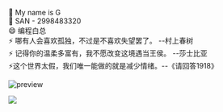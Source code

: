 🌱 My name is G                                                                                                                                                      
💬 SAN - 2998483320                                                                                                                                                   
😄 编程白总                                                                                                                                                             
⚡ 哪有人会喜欢孤独，不过是不喜欢失望罢了。  --村上春树                                                                                                                   
⚡ 记得你的温柔多富有，我不愿改变这境遇当王侯。  --莎士比亚                                                                                                               
⚡这个世界太假，我们唯一能做的就是减少情绪。--《请回答1918》
 
![preview](https://user-images.githubusercontent.com/102906132/163227643-6b63bf7a-f02c-4d03-86f1-ca524596b4d2.gif)

<div align='left'><img
            src='https://metrics.lecoq.io/Ggy-king?template=classic&isocalendar=1&languages=1&topics=1&habits=1&achievements=1&pagespeed=1&music=1&fortune=1&nightscout=1&poopmap=1&screenshot=1&stock=1&introduction=1&starlists=1&activity=1&anilist=1&isocalendar.duration=half-year&languages.limit=8&languages.threshold=0%25&languages.colors=github&languages.aliases=javascript%2Ccss%2Chtml%2Cpython%2Cc%2Cc%2B%2B&languages.sections=most-used&languages.indepth=false&languages.analysis.timeout=15&languages.categories=markup%2C%20programming&languages.recent.categories=markup%2C%20programming&languages.recent.load=300&languages.recent.days=14&topics.mode=starred&topics.sort=stars&topics.limit=15&habits.from=200&habits.days=14&habits.facts=true&habits.charts=false&habits.charts.type=classic&habits.trim=false&activity.limit=4&activity.load=300&activity.days=20&activity.visibility=all&activity.timestamps=false&activity.ignored=Ggy&activity.filter=all&achievements.threshold=C&achievements.secrets=true&achievements.display=detailed&achievements.limit=20&achievements.ignored=%E7%BC%96%E7%A8%8B%E6%9C%BA%E5%99%A8%2C%E6%80%9D%E8%B7%AF%E6%B8%85%E5%A5%87&achievements.only=%E6%A2%A6%E6%83%B3%2C%E8%B7%91%E6%AD%A5%E6%9C%BA%2CC%E8%AF%AD%E8%A8%80%E7%8E%A9%E5%AE%B6&introduction.title=true&starlists.limit=2&starlists.limit.repositories=2&starlists.languages=false&starlists.limit.languages=8&starlists.shuffle.repositories=true&pagespeed.url=.user.website&pagespeed.detailed=false&pagespeed.screenshot=false&music.limit=4&music.played.at=false&music.time.range=short&music.top.type=tracks&music.user=.user.login&anilist.medias=anime%2C%20manga&anilist.sections=favorites&anilist.limit=2&anilist.limit.characters=22&anilist.shuffle=true&anilist.user=.user.login&nightscout.url=https%3A%2F%2Fexample.herokuapp.com&nightscout.datapoints=12&nightscout.lowalert=80&nightscout.highalert=180&nightscout.urgentlowalert=50&nightscout.urgenthighalert=250&poopmap.days=7&screenshot.title=Screenshot&screenshot.selector=body&screenshot.background=true&stock.duration=1d&stock.interval=5m&config.timezone=Asia%2FShanghai'></div>
